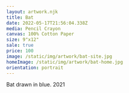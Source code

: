 ```yaml
---
layout: artwork.njk
title: Bat
date: 2022-05-17T21:56:04.338Z
media: Pencil Crayon
canvas: 100% Cotton Paper
size: 9"x12"
sale: true
price: 100
image: /static/img/artwork/bat-site.jpg
homeImage: /static/img/artwork/bat-home.jpg
orientation: portrait
---
```

Bat drawn in blue. 2021